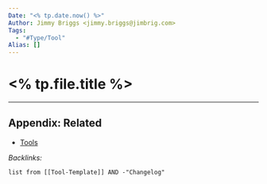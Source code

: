 ```yaml
---
Date: "<% tp.date.now() %>"
Author: Jimmy Briggs <jimmy.briggs@jimbrig.com>
Tags:
  - "#Type/Tool"
Alias: []
---
```


# \<% tp.file.title %>

---

## Appendix: Related

* [Tools](../Slipbox/Tools.md)

*Backlinks:*

````dataview
list from [[Tool-Template]] AND -"Changelog"
````
